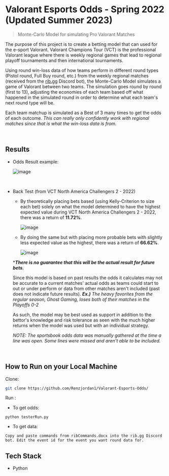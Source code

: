 # Valorant Esports Odds - Spring 2022 (Updated Summer 2023)
> Monte-Carlo Model for simulating Pro Valorant Matches

The purpose of this project is to create a betting model that can used for the e-sport Valorant. Valorant Champions Tour (VCT) is the professional Valorant league where there is weekly regional games that lead to regional playoff tournaments and then international tournaments.

Using round win-loss data of how teams perform in different round types (Pistol round, Full Buy round, etc.) from the weekly regional matches (received from the [rib.gg](https://www.rib.gg/) Discord bot), the Monte-Carlo Model simulates a game of Valorant between two teams. The simulation goes round by round (first to 13), adjusting the economies of each team based off what happened in the simulated round in order to determine what each team's next round type will be. 

Each team matchup is simulated as a Best of 3 many times to get the odds of each outcome. *This can really only confidently work with regional matches since that is what the win-loss data is from.* 



<br/>

## Results

* Odds Result example:

  ![image](https://github.com/Renzjordan1/Valorant-Esports-Odds/assets/38296706/494c5751-86d8-4047-b301-5c973c180bc1)

<br/>

  

* Back Test (from VCT North America Challengers 2 - 2022)

  * By theoretically placing bets based (using Kelly-Criterion to size each bet) solely on what the model determined to have the highest expected value during VCT North America Challengers 2 - 2022, there was a return of **11.72%**.

    ![image](https://github.com/Renzjordan1/Valorant-Esports-Odds/assets/38296706/f86a19bf-dd4c-4d5d-8b74-b13751019a5a)



  * By doing the same but with placing more probable bets with slightly less expected value as the highest, there was a return of **66.62%**.
 
    ![image](https://github.com/Renzjordan1/Valorant-Esports-Odds/assets/38296706/2fc07898-ede7-4b89-86c0-0a6e15510785)


  ****There is no guarantee that this will be the actual result for future bets.***

  Since this model is based on past results the odds it calculates may not be accurate to a current matches' actual odds as teams could start
  to out or under perform or data from other matches aren't included (past does not indicate future results).
  ***Ex.)** The heavy favorites from the regular season, Ghost Gaming, loses both of their matches in the Playoffs 0-2*
  
   As such, the model may be best used as support in addition to the bettor's knowledge and risk tolerance as seen with the much higher returns when the model was used but with an individual strategy.

  *NOTE: The sportsbook odds data was manually gathered at the time a line was open. Some lines were missed and aren't able to be included.*
  
  

  





<br/>

## How to Run on your Local Machine 
Clone:

```sh
git clone https://github.com/Renzjordan1/Valorant-Esports-Odds/
```

Run :

* To get odds:
```
python testerRun.py
```

* To get data:
```
Copy and paste commands from ribCommands.docx into the rib.gg Discord bot. Edit the event id for the event you want round data for.
```



## Tech Stack

* Python
